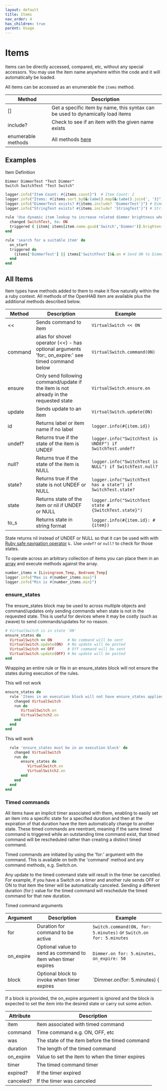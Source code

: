 ```yaml
---
layout: default
title: Items
nav_order: 4
has_children: true
parent: Usage
---
```



# Items
Items can be directly accessed, compared, etc, without any special accessors. You may use the item name anywhere within the code and it will automatically be loaded.

All items can be accessed as an enumerable the `items` method. 

| Method             | Description                                                                    |
|--------------------|--------------------------------------------------------------------------------|
| []                 | Get a specific item by name, this syntax can be used to dynamically load items |
| include?           | Check to see if an item with the given name exists                             |
| enumerable methods | All methods [here](https://ruby-doc.org/core-2.6.8/Enumerable.html)            |

## Examples

Item Definition
```
Dimmer DimmerTest "Test Dimmer"
Switch SwitchTest "Test Switch"

```

```ruby
logger.info("Item Count: #{items.count}")  # Item Count: 2
logger.info("Items: #{items.sort_by(&:label).map(&:label).join(', ')}")  #Items: Test Dimmer, Test Switch' 
logger.info("DimmerTest exists? #{items.include? 'DimmerTest'}") # DimmerTest exists? true
logger.info("StringTest exists? #{items.include? 'StringTest'}") # StringTest exists? false
```

```ruby
rule 'Use dynamic item lookup to increase related dimmer brightness when switch is turned on' do
  changed SwitchTest, to: ON
  triggered { |item| items[item.name.gsub('Switch','Dimmer')].brighten(10) }
end
```

```ruby
rule 'search for a suitable item' do
  on_start
  triggered do
    (items['DimmerTest'] || items['SwitchTest'])&.on # Send ON to DimmerTest if it exists, otherwise send it to SwitchTest
  end
end
```

## All Items
Item types have methods added to them to make it flow naturally within the a ruby context.  All methods of the OpenHAB item are available plus the additional methods described below.


| Method  | Description                                                                                        | Example                                                      |
|---------|----------------------------------------------------------------------------------------------------|--------------------------------------------------------------|
| <<      | Sends command to item                                                                              | `VirtualSwitch << ON`                                        |
| command | alias for shovel operator (<<) - has optional arguments 'for:, on_expire:' see timed command below | `VirtualSwitch.command(ON)`                                  |
| ensure  | Only send following command/update if the item is not already in the requested state               | `VirtualSwitch.ensure.on`                                    |
| update  | Sends update to an item                                                                            | `VirtualSwitch.update(ON)`                                   |
| id      | Returns label or item name if no label                                                             | `logger.info(#{item.id})`                                    |
| undef?  | Returns true if the state of the item is UNDEF                                                     | `logger.info("SwitchTest is UNDEF") if SwitchTest.undef?`    |
| null?   | Returns true if the state of the item is NULL                                                      | `logger.info("SwitchTest is NULL") if SwitchTest.null?`      |
| state?  | Returns true if the state is not UNDEF or NULL                                                     | `logger.info("SwitchTest has a state") if SwitchTest.state?` |
| state   | Returns state of the item or nil if UNDEF or NULL                                                  | `logger.info("SwitchTest state #{SwitchTest.state}")`        |
| to_s    | Returns state in string format                                                                     | `logger.info(#{item.id}: #{item})`                           |

State returns nil instead of UNDEF or NULL so that it can be used with with [Ruby safe navigation operator](https://ruby-doc.org/core-2.6/doc/syntax/calling_methods_rdoc.html) `&.`  Use `undef?` or `null?` to check for those states.

To operate across an arbitrary collection of items you can place them in an [array](https://ruby-doc.org/core-2.6.8/Array.html) and execute methods against the array.

```ruby
number_items = [Livingroom_Temp, Bedroom_Temp]
logger.info("Max is #{number_items.max}")
logger.info("Min is #{number_items.min}")
```

### ensure_states
The ensure_states block may be used to across multiple objects and command/updates only sending commands when state is not in the requested state. This is useful for devices where it may be costly (such as zwave) to send commands/updates for no reason.

```ruby
# VirtualSwitch is in state 'ON'
ensure_states do
  VirtualSwitch << ON       # No command will be sent
  VirtualSwitch.update(ON)  # No update will be posted
  VirtualSwitch << OFF      # Off command will be sent
  VirtualSwitch.update(OFF) # No update will be posted
end
```

Wrapping an entire rule or file in an ensure_states block will not ensure the states during execution of the rules. 

This will not work
```ruby
ensure_states do
  rule 'Items in an execution block will not have ensure_states applied to them' do
    changed VirtualSwitch
    run do 
       VirtualSwitch.on
       VirtualSwitch2.on
    end
  end
end
```

This will work
```ruby
  rule 'ensure_states must be in an execution block' do
    changed VirtualSwitch
    run do 
       ensure_states do 
          VirtualSwitch.on
          VirtualSwitch2.on
       end
    end
  end
end
```

### Timed commands
All items have an implicit timer associated with them, enabling to easily set an item into a specific state for a specified duration and then at the expiration of that duration have the item automatically change to another state. These timed commands are reentrant, meaning if the same timed command is triggered while an outstanding time command exist, that timed command will be rescheduled rather than creating a distinct timed command. 

Timed commands are initiated by using the 'for:' argument with the command.  This is available on both the 'command' method and any command methods, e.g. Switch.on.

Any update to the timed command state will result in the timer be cancelled. For example, if you have a Switch on a timer and another rule sends OFF or ON to that item the timer will be automatically canceled.  Sending a different duration (for:) value for the timed command will reschedule the timed command for that new duration.


Timed command arguments

| Argument  | Description                                                  | Example                                                            |
|-----------|--------------------------------------------------------------|--------------------------------------------------------------------|
| for       | Duration for command to be active                            | `Switch.command(ON, for: 5.minutes)` or `Switch.on for: 5.minutes` |
| on_expire | Optional value to send as command to item when timer expires | `Dimmer.on for: 5.minutes, on_expire: 50`                          |
| block     | Optional block to invoke when timer expires                  | `Dimmer.on(for: 5.minutes) { |event| Dimmer.off if Light.on? }`    |

If a block is provided, the on_expire argument is ignored and the block is expected to set the item into the desired state or carry out some action.


| Attribute | Description                                     |
|-----------|-------------------------------------------------|
| item      | Item associated with timed command              |
| command   | Time command e.g. ON, OFF, etc                  |
| was       | The state of the item before the timed command  |
| duration  | The length of the timed command                 |
| on_expire | Value to set the item to when the timer expires |
| timer     | The timed command timer                         |
| expired?  | If the timer expired                            |
| canceled? | If the timer was canceled                       |














